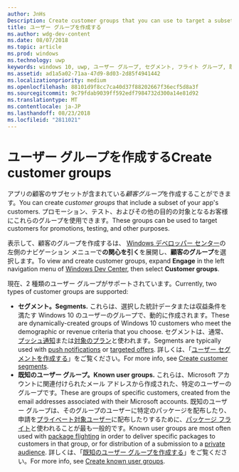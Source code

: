 ```yaml
---
author: JnHs
Description: Create customer groups that you can use to target a subset of your app's customer base for promotions, testing, or other purposes.
title: ユーザー グループを作成する
ms.author: wdg-dev-content
ms.date: 08/07/2018
ms.topic: article
ms.prod: windows
ms.technology: uwp
keywords: windows 10, uwp, ユーザー グループ, セグメント, フライト グループ, 既知のユーザー グループ
ms.assetid: ad1a5a02-71aa-47d9-8d03-2d85f4941442
ms.localizationpriority: medium
ms.openlocfilehash: 88101d9f8cc7ca40d37f88202667f36ecf5d8a3f
ms.sourcegitcommit: 9c79fdab9039ff592edf7984732d300a14e81d92
ms.translationtype: MT
ms.contentlocale: ja-JP
ms.lasthandoff: 08/23/2018
ms.locfileid: "2811021"
---
```

# <a name="create-customer-groups"></a><span data-ttu-id="5c7f6-103">ユーザー グループを作成する</span><span class="sxs-lookup"><span data-stu-id="5c7f6-103">Create customer groups</span></span>

<span data-ttu-id="5c7f6-104">アプリの顧客のサブセットが含まれている*顧客グループ*を作成することができます。</span><span class="sxs-lookup"><span data-stu-id="5c7f6-104">You can create *customer groups* that include a subset of your app's customers.</span></span> <span data-ttu-id="5c7f6-105">プロモーション、テスト、およびその他の目的の対象となるお客様にこれらのグループを使用できます。</span><span class="sxs-lookup"><span data-stu-id="5c7f6-105">These groups can be used to target customers for promotions, testing, and other purposes.</span></span>

<span data-ttu-id="5c7f6-106">表示して、顧客のグループを作成するは、 [Windows デベロッパー センター](https://partner.microsoft.com/dashboard)の左側のナビゲーション メニューで**の関心を引く**を展開し、**顧客のグループ**を選択します。</span><span class="sxs-lookup"><span data-stu-id="5c7f6-106">To view and create customer groups, expand **Engage** in the left navigation menu of [Windows Dev Center](https://partner.microsoft.com/dashboard), then select **Customer groups**.</span></span>

<span data-ttu-id="5c7f6-107">現在、2 種類のユーザー グループがサポートされています。</span><span class="sxs-lookup"><span data-stu-id="5c7f6-107">Currently, two types of customer groups are supported:</span></span>

- **<span data-ttu-id="5c7f6-108">セグメント。</span><span class="sxs-lookup"><span data-stu-id="5c7f6-108">Segments.</span></span>** <span data-ttu-id="5c7f6-109">これらは、選択した統計データまたは収益条件を満たす Windows 10 のユーザーのグループで、動的に作成されます。</span><span class="sxs-lookup"><span data-stu-id="5c7f6-109">These are dynamically-created groups of Windows 10 customers who meet the demographic or revenue criteria that you choose.</span></span> <span data-ttu-id="5c7f6-110">セグメントは、通常、[プッシュ通知](send-push-notifications-to-your-apps-customers.md)または[対象のプラン](use-targeted-offers-to-maximize-engagement-and-conversions.md)と使われます。</span><span class="sxs-lookup"><span data-stu-id="5c7f6-110">Segments are typically used with [push notifications](send-push-notifications-to-your-apps-customers.md) or [targeted offers](use-targeted-offers-to-maximize-engagement-and-conversions.md).</span></span> <span data-ttu-id="5c7f6-111">詳しくは、「[ユーザー セグメントを作成する](create-customer-segments.md)」をご覧ください。</span><span class="sxs-lookup"><span data-stu-id="5c7f6-111">For more info, see [Create customer segments](create-customer-segments.md).</span></span>
- **<span data-ttu-id="5c7f6-112">既知のユーザー グループ。</span><span class="sxs-lookup"><span data-stu-id="5c7f6-112">Known user groups.</span></span>** <span data-ttu-id="5c7f6-113">これらは、Microsoft アカウントに関連付けられたメール アドレスから作成された、特定のユーザーのグループです。</span><span class="sxs-lookup"><span data-stu-id="5c7f6-113">These are groups of specific customers, created from the email addresses associated with their Microsoft accounts.</span></span> <span data-ttu-id="5c7f6-114">既知のユーザー グループは、そのグループのユーザーに特定のパッケージを配布したり、申請を[プライベート対象ユーザー](choose-visibility-options.md#audience)に配布したりするために、[パッケージ フライト](package-flights.md)と使われることが最も一般的です。</span><span class="sxs-lookup"><span data-stu-id="5c7f6-114">Known user groups are most often used with [package flighting](package-flights.md) in order to deliver specific packages to customers in that group, or for distribution of a submission to a [private audience](choose-visibility-options.md#audience).</span></span> <span data-ttu-id="5c7f6-115">詳しくは、「[既知のユーザー グループを作成する](create-known-user-groups.md)」をご覧ください。</span><span class="sxs-lookup"><span data-stu-id="5c7f6-115">For more info, see [Create known user groups](create-known-user-groups.md).</span></span>
